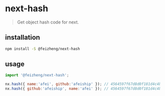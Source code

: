 # next-hash
> Get object hash code for next.

## installation
```bash
npm install -S @feizheng/next-hash
```

## usage
```js
import '@feizheng/next-hash';

nx.hash({ name:'afei', github:'afeiship' }); // 4564597f67d8d0f181d4c4b149834a1994afc7e3
nx.hash({ github:'afeiship', name:'afei' }); // 4564597f67d8d0f181d4c4b149834a1994afc7e3
```
